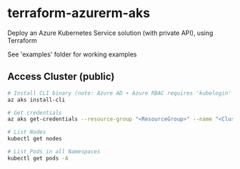 # terraform-azurerm-aks

Deploy an Azure Kubernetes Service solution (with private API), using Terraform

See 'examples' folder for working examples

## Access Cluster (public)

```bash
# Install CLI binary (note: Azure AD + Azure RBAC requires 'kubelogin' as well)
az aks install-cli

# Get credentials
az aks get-credentials --resource-group "<ResourceGroup>" --name "<ClusterName>"

# List Nodes
kubectl get nodes

# List Pods in all Namespaces
kubectl get pods -A
```
